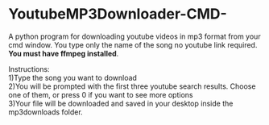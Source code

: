 # YoutubeMP3Downloader-CMD-
A python program for downloading youtube videos in mp3 format from your cmd window. You type only the name of the song no youtube link required.
**You must have ffmpeg installed**. 

Instructions:\
1)Type the song you want to download\
2)You will be prompted with the first three youtube search results. Choose one of them, or press 0 if you want to see more options\
3)Your file will be downloaded and saved in your desktop inside the mp3downloads folder.
